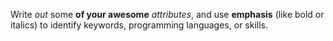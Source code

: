 Write _out_ some __of your awesome__ *attributes*, and use **emphasis** (like bold or italics) to identify keywords, programming languages, or skills. 
